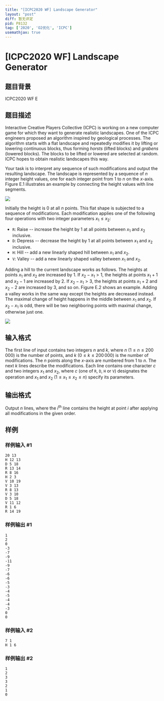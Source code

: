 ```yaml
---
title: "[ICPC2020 WF] Landscape Generator"
layout: "post"
diff: 暂无评定
pid: P8132
tag: ['2020', 'O2优化', 'ICPC']
usemathjax: true
---
```


# [ICPC2020 WF] Landscape Generator
## 题目背景

ICPC2020 WF E
## 题目描述

Interactive Creative Players Collective (ICPC) is working on a new computer game for which they want to generate realistic landscapes.
One of the ICPC engineers proposed an algorithm inspired by geological processes.
The algorithm starts with a flat landscape and repeatedly modifies it by lifting or lowering continuous blocks, thus forming *horsts* (lifted blocks) and *grabens* (lowered blocks).
The blocks to be lifted or lowered are selected at random.
ICPC hopes to obtain realistic landscapes this way.

Your task is to interpret any sequence of such modifications and output the resulting landscape.
The landscape is represented by a sequence of $n$ integer height values, one for each integer point from $1$ to $n$ on the $x$-axis.
Figure E.1 illustrates an example by connecting the height values with line segments.

![](https://cdn.luogu.com.cn/upload/image_hosting/t8catonw.png)

Initially the height is $0$ at all $n$ points.
This flat shape is subjected to a sequence of modifications.
Each modification applies one of the following four operations with two integer parameters $x_1 \leq x_2$:

- $\texttt{R}$: Raise -- increase the height by $1$ at all points between $x_1$ and $x_2$ inclusive.
- $\texttt{D}$: Depress -- decrease the height by $1$ at all points between $x_1$ and $x_2$ inclusive.
- $\texttt{H}$: Hill -- add a new linearly shaped hill between $x_1$ and $x_2$.
- $\texttt{V}$: Valley -- add a new linearly shaped valley between $x_1$ and $x_2$.

Adding a hill to the current landscape works as follows.
The heights at points $x_1$ and $x_2$ are increased by $1$.
If $x_2 - x_1 > 1$, the heights at points $x_1 + 1$ and $x_2 - 1$ are increased by $2$.
If $x_2 - x_1 > 3$, the heights at points $x_1 + 2$ and $x_2 - 2$ are increased by $3$, and so on.
Figure E.2 shows an example.
Adding a valley works in the same way except the heights are decreased instead.
The maximal change of height happens in the middle between $x_1$ and $x_2$.
If $x_2 - x_1$ is odd, there will be two neighboring points with maximal change, otherwise just one.

![](https://cdn.luogu.com.cn/upload/image_hosting/rl890ge2.png)
## 输入格式

The first line of input contains two integers $n$ and $k$, where $n$ ($1 \leq n \leq 200\,000$) is the number of points, and $k$ ($0 \leq k \leq 200\,000$) is the number of modifications.
The $n$ points along the $x$-axis are numbered from $1$ to $n$.
The next $k$ lines describe the modifications.
Each line contains one character $c$ and two integers $x_1$ and $x_2$, where $c$ (one of $\texttt{R}$, $\texttt{D}$, $\texttt{H}$ or $\texttt{V}$) designates the operation and $x_1$ and $x_2$ ($1 \leq x_1 \leq x_2 \leq n$) specify its parameters.

## 输出格式

Output $n$ lines, where the $i^{\text{th}}$ line contains the height at point $i$ after applying all modifications in the given order.
## 样例

### 样例输入 #1
```
20 13
H 12 13
D 5 18
R 13 14
R 8 16
H 2 3
V 10 19
V 3 13
R 8 13
V 3 10
D 5 18
V 11 12
R 1 6
R 14 19
```
### 样例输出 #1
```
1
2
0
-3
-7
-9
-11
-9
-7
-6
-6
-5
-3
-4
-5
-4
-4
-3
0
0
```
### 样例输入 #2
```
7 1
H 1 6
```
### 样例输出 #2
```
1
2
3
3
2
1
0
```
